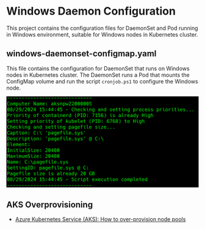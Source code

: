 # Windows Daemon Configuration

This project contains the configuration files for DaemonSet and Pod running in Windows environment, suitable for Windows nodes in Kubernetes cluster.

## windows-daemonset-configmap.yaml

This file contains the configuration for DaemonSet that runs on Windows nodes in Kubernetes cluster. The DaemonSet runs a Pod that mounts the ConfigMap volume and run the script `cronjob.ps1` to configure the Windows node.

![](images/windows-daemonset.png)

## AKS Overprovisioning

- [Azure Kubernetes Service (AKS): How to over-provision node pools][1]

[1]: https://pixelrobots.co.uk/2021/03/aks-how-to-over-provision-node-pools/
